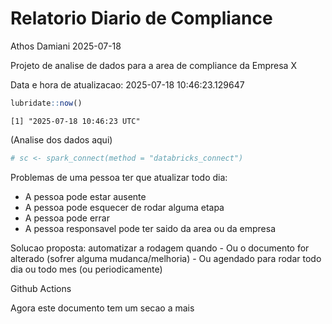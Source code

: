 # Relatorio Diario de Compliance
Athos Damiani
2025-07-18

Projeto de analise de dados para a area de compliance da Empresa X

Data e hora de atualizacao: 2025-07-18 10:46:23.129647

``` r
lubridate::now()
```

    [1] "2025-07-18 10:46:23 UTC"

(Analise dos dados aqui)

``` r
# sc <- spark_connect(method = "databricks_connect")
```

Problemas de uma pessoa ter que atualizar todo dia:

-   A pessoa pode estar ausente
-   A pessoa pode esquecer de rodar alguma etapa
-   A pessoa pode errar
-   A pessoa responsavel pode ter saido da area ou da empresa

Solucao proposta: automatizar a rodagem quando - Ou o documento for
alterado (sofrer alguma mudanca/melhoria) - Ou agendado para rodar todo
dia ou todo mes (ou periodicamente)

Github Actions

Agora este documento tem um secao a mais
